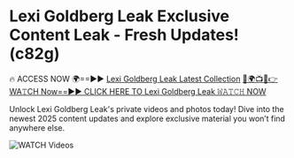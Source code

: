 # Lexi Goldberg Leak Exclusive Content Leak - Fresh Updates! (c82g)

🔥 ACCESS NOW 🌍==►► <a href="https://tinyurl.com/3fjeunct" rel="nofollow">Lexi Goldberg Leak Latest Collection</a></h3>
[🔴🌍📺📱👉WA𝚃CH Now==►► CLICK HERE TO Lexi Goldberg Leak 𝚆𝙰𝚃𝙲𝙷 NOW](https://tinyurl.com/3fjeunct)

Unlock Lexi Goldberg Leak's private videos and photos today! Dive into the newest 2025 content updates and explore exclusive material you won’t find anywhere else.


<a href="https://tinyurl.com/3fjeunct" rel="nofollow" data-target="animated-image.originalLink"><img src="https://camo.githubusercontent.com/8a4f000d20f83aca3bf7ec5f350d767afa0574a8a352519fd8cfa583a6f93a33/68747470733a2f2f692e696d6775722e636f6d2f644a486b345a712e676966" alt="WATCH Videos" data-canonical-src="https://i.imgur.com/dJHk4Zq.gif" style="max-width: 100%; display: inline-block;" data-target="animated-image.originalImage"></a>
